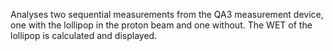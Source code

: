 Analyses two sequential measurements from the QA3 measurement device, one with the lollipop in the proton beam and one without.  The WET of the lollipop is calculated and displayed.
